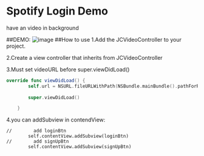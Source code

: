# Spotify Login Demo
have an video in background 

##DEMO:
![image]()
##How to use
1.Add the JCVideoController to your project.

2.Create a view controller that inherits from JCVideoController

3.Must set videoURL before super.viewDidLoad()
```swift
override func viewDidLoad() {
        self.url = NSURL.fileURLWithPath(NSBundle.mainBundle().pathForResource("m", ofType: "mp4")!)
        
        super.viewDidLoad()

    }
```
4.you can addSubview in contendView:
```
//        add loginBtn
        self.contentView.addSubview(loginBtn)
//        add signUpBtn
        self.contentView.addSubview(signUpBtn)
```
